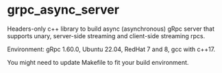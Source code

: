 # grpc_async_server
Headers-only c++ library to build async (asynchronous) gRpc server that supports unary,
server-side streaming and client-side streaming rpcs.

Environment: gRpc 1.60.0, Ubuntu 22.04, RedHat 7 and 8, gcc with c++17.

You might need to update Makefile to fit your build environment.
